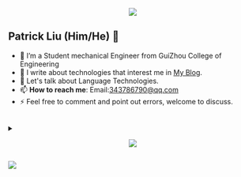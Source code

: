 <p align="center"><img src="https://i.imgur.com/A6bWGFl.gif"/></p>

## Patrick Liu (Him/He) 🌻
- 🔭 I’m a Student mechanical Engineer from GuiZhou College of Engineering
- 👯 I write about technologies that interest me in [My Blog](https://callmelp.online/).
- 💬 Let's talk about Language Technologies.
- 📫 **How to reach me**: Email:343786790@qq.com
- ⚡ Feel free to comment and point out errors, welcome to discuss.

<br>

<details>
<summary><p align="center">
  <a href="https://callmelp.online/"><img src="https://img.shields.io/badge/-Expand%20to%20know%20more-b03544?style=for-the-badge" /></a></p>
</summary>

<br></details>
<!-- footer --!>
<img src="https://imgur.com/rilHVxA.png"/>


<!--
**callmeLP/callmeLP** is a ✨ _special_ ✨ repository because its `README.md` (this file) appears on your GitHub profile.

Here are some ideas to get you started:

- 🔭 I’m currently working on ...
- 🌱 I’m currently learning ...
- 👯 I’m looking to collaborate on ...
- 🤔 I’m looking for help with ...
- 💬 Ask me about ...
- 📫 How to reach me: ...
- 😄 Pronouns: ...
- ⚡ Fun fact: ...
-->
